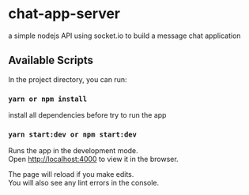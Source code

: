 # chat-app-server
a simple nodejs API using socket.io to build a message chat application 

## Available Scripts

In the project directory, you can run:

### `yarn or npm install`

install all dependencies before try to run the app

### `yarn start:dev or npm start:dev`

Runs the app in the development mode.<br />
Open [http://localhost:4000](http://localhost:4000) to view it in the browser.

The page will reload if you make edits.<br />
You will also see any lint errors in the console.
